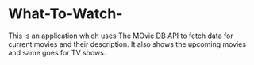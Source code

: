 # What-To-Watch-
This is an application which uses The MOvie DB API to fetch data for current movies and their description. It also shows the upcoming movies and same goes for TV shows.
